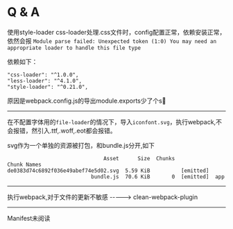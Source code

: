 # Q & A
使用style-loader css-loader处理.css文件时，config配置正常，依赖安装正常，依然会报 `Module parse failed: Unexpected token (1:0)
You may need an appropriate loader to handle this file type`

依赖如下：
```
"css-loader": "^1.0.0",
"less-loader": "^4.1.0",
"style-loader": "^0.21.0",
```
原因是webpack.config.js的导出module.exports少了个s🤣

---

在不配置字体用的`file-loader`的情况下，导入`iconfont.svg`，执行webpack,不会报错，然引入.ttf,.woff,.eot都会报错。

svg作为一个单独的资源被打包，和bundle.js分开,如下
```
                               Asset      Size  Chunks             Chunk Names
de0383d74c6892f036e49abef74e5d02.svg  5.59 KiB          [emitted]
                           bundle.js  70.6 KiB       0  [emitted]  app
```

 ---

执行webpack,对于文件的更新不敏感
-----> clean-webpack-plugin

 ---

Manifest未阅读
